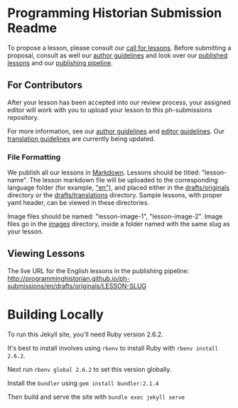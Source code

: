 # Programming Historian Submission Readme

To propose a lesson, please consult our [call for lessons](https://programminghistorian.org/posts/en-call-for-lessons). Before submitting a proposal, consult as well our [author guidelines](https://programminghistorian.org/en/author-guidelines) and look over our [published lessons](https://programminghistorian.org/) and our [publishing pipeline](https://github.com/programminghistorian/ph-submissions/issues?q=is%3Aopen+is%3Aissue+label%3Asubmission). 

## For Contributors

After your lesson has been accepted into our review process, your assigned editor will work with you to upload your lesson to this ph-submissions repository.

For more information, see our [author guidelines](https://programminghistorian.org/en/author-guidelines) and  [editor guidelines](https://programminghistorian.org/en/editor-guidelines). Our [translation guidelines](https://programminghistorian.org/en/translator-guidelines) are currently being updated.

### File Formatting 

We publish all our lessons in [Markdown](https://www.markdownguide.org/). Lessons should be titled: "lesson-name". The lesson markdown file will be uploaded to the corresponding language folder (for example, ["en"](https://github.com/programminghistorian/ph-submissions/tree/gh-pages/en)), and placed either in the [drafts/originals](https://github.com/programminghistorian/ph-submissions/tree/gh-pages/en/drafts/originals) directory or the [drafts/translations](https://github.com/programminghistorian/ph-submissions/tree/gh-pages/en/drafts/translations) directory. Sample lessons, with proper yaml header, can be viewed in these directories.

Image files should be named: "lesson-image-1", "lesson-image-2". Image files go in the [images](https://github.com/programminghistorian/ph-submissions/tree/gh-pages/images) directory, inside a folder named with the same slug as your lesson. 

## Viewing Lessons

The live URL for the English lessons in the publishing pipeline: http://programminghistorian.github.io/ph-submissions/en/drafts/originals/LESSON-SLUG

# Building Locally

To run this Jekyll site, you'll need Ruby version 2.6.2. 

It's best to install involves using `rbenv` to install Ruby with `rbenv install 2.6.2`. 

Next run `rbenv global 2.6.2` to set this version globally.

Install the `bundler` using `gem install bundler:2.1.4` 

Then build and serve the site with `bundle exec jekyll serve`
